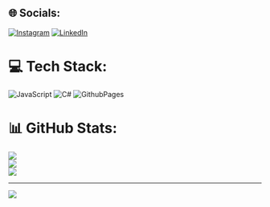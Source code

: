 
## 🌐 Socials:
[![Instagram](https://img.shields.io/badge/Instagram-%23E4405F.svg?logo=Instagram&logoColor=white)](https://instagram.com/@reneroher) [![LinkedIn](https://img.shields.io/badge/LinkedIn-%230077B5.svg?logo=linkedin&logoColor=white)](https://linkedin.com/in/www.linkedin.com/in/rodzhzrene) 

# 💻 Tech Stack:
![JavaScript](https://img.shields.io/badge/javascript-%23323330.svg?style=for-the-badge&logo=javascript&logoColor=%23F7DF1E) ![C#](https://img.shields.io/badge/c%23-%23239120.svg?style=for-the-badge&logo=csharp&logoColor=white) ![GithubPages](https://img.shields.io/badge/github%20pages-121013?style=for-the-badge&logo=github&logoColor=white)
# 📊 GitHub Stats:
![](https://github-readme-stats.vercel.app/api?username=@ReneRoodz&theme=bear&hide_border=false&include_all_commits=false&count_private=false)<br/>
![](https://github-readme-streak-stats.herokuapp.com/?user=@ReneRoodz&theme=bear&hide_border=false)<br/>
![](https://github-readme-stats.vercel.app/api/top-langs/?username=@ReneRoodz&theme=bear&hide_border=false&include_all_commits=false&count_private=false&layout=compact)

---
[![](https://visitcount.itsvg.in/api?id=@ReneRoodz&icon=0&color=0)](https://visitcount.itsvg.in)

<!-- Proudly created with GPRM ( https://gprm.itsvg.in ) -->
